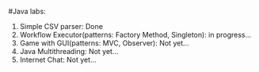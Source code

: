 #Java labs:
1) Simple CSV parser: Done     
2) Workflow Executor(patterns: Factory Method, Singleton): in progress...     
3) Game with GUI(patterns: MVC, Observer): Not yet...    
4) Java Multithreading: Not yet...    
5) Internet Chat: Not yet...    
